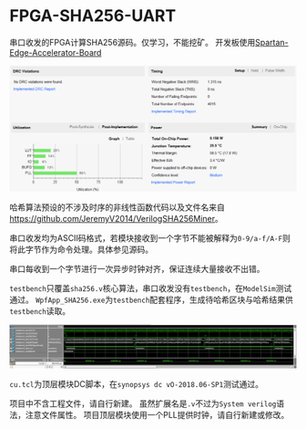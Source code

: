 # FPGA-SHA256-UART

串口收发的FPGA计算SHA256源码。仅学习，不能挖矿。
开发板使用[Spartan-Edge-Accelerator-Board](https://wiki.seeedstudio.com/cn/Spartan-Edge-Accelerator-Board/)

![资源使用](https://raw.githubusercontent.com/lrisora/FPGA-SHA256-UART/master/%E6%88%AA%E5%9B%BE/1.png)

哈希算法预设的不涉及时序的非线性函数代码以及文件名来自
<https://github.com/JeremyV2014/VerilogSHA256Miner>。

串口收发均为ASCII码格式，若模块接收到一个字节不能被解释为`0-9/a-f/A-F`则将此字节作为命令处理。具体参见源码。

串口每收到一个字节进行一次异步时钟对齐，保证连续大量接收不出错。

`testbench`只覆盖`sha256.v`核心算法，串口收发没有`testbench`，在`ModelSim`测试通过。
`WpfApp_SHA256.exe`为`testbench`配套程序，生成待哈希区块与哈希结果供`testbench`读取。

![测试波形](https://raw.githubusercontent.com/lrisora/FPGA-SHA256-UART/master/%E6%88%AA%E5%9B%BE/2.png)

`cu.tcl`为顶层模块DC脚本，在`synopsys dc vO-2018.06-SP1`测试通过。

项目中不含工程文件，请自行新建。
虽然扩展名是`.v`不过为`System verilog`语法，注意文件属性。
项目顶层模块使用一个PLL提供时钟，请自行新建或修改。
